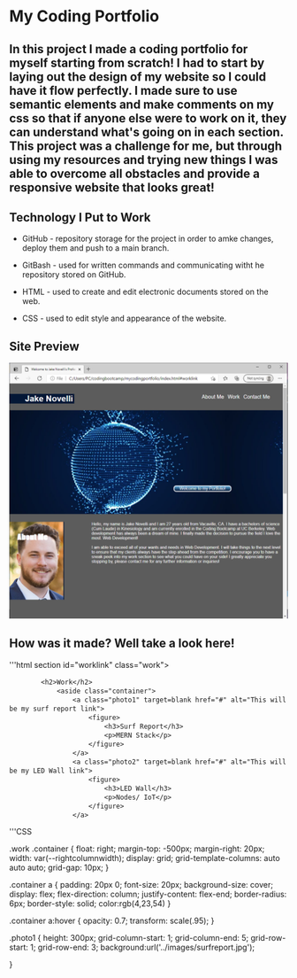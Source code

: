 # My Coding Portfolio

## In this project I made a coding portfolio for myself starting from scratch! I had to start by laying out the design of my website so I could have it flow perfectly. I made sure to use semantic elements and make comments on my css so that if anyone else were to work on it, they can understand what's going on in each section. This project was a challenge for me, but through using my resources and trying new things I was able to overcome all obstacles and provide a responsive website that looks great!

## Technology I Put to Work
- GitHub - repository storage for the project in order to amke changes, deploy them and push to a main branch. 

- GitBash - used for written commands and communicating witht he repository stored on GitHub.

- HTML - used to create and edit electronic documents stored on the web.

- CSS - used to edit style and appearance of the website.

## Site Preview

![Site](assets/images/websitesneakpeek.PNG)

## How was it made? Well take a look here!

'''html
section id="worklink" class="work">

            <h2>Work</h2>
                <aside class="container">
                    <a class="photo1" target=blank href="#" alt="This will be my surf report link">
                        <figure>
                            <h3>Surf Report</h3>
                            <p>MERN Stack</p>
                        </figure>
                    </a>
                    <a class="photo2" target=blank href="#" alt="This will be my LED Wall link">    
                        <figure>
                            <h3>LED Wall</h3>
                            <p>Nodes/ IoT</p>
                        </figure>
                    </a>

'''CSS

.work .container {
    float: right;
    margin-top: -500px;
    margin-right: 20px;
    width: var(--rightcolumnwidth);
    display: grid;
    grid-template-columns: auto auto auto;
    grid-gap: 10px;
}

.container a {
    padding: 20px 0;
    font-size: 20px;
    background-size: cover;
    display: flex;
    flex-direction: column;
    justify-content: flex-end;
    border-radius: 6px;
    border-style: solid;
    color:rgb(4,23,54)
}

.container a:hover {
    opacity: 0.7;
    transform: scale(.95);
}

.photo1 {
    height: 300px;
    grid-column-start: 1;
    grid-column-end: 5;
    grid-row-start: 1;
    grid-row-end: 3;
    background:url('../images/surfreport.jpg');
    
}

